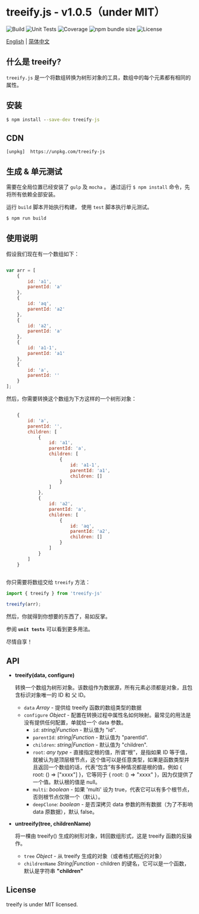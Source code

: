 
treeify.js - v1.0.5（under MIT）
===============================

![Build](https://img.shields.io/badge/build-passing-green.svg)
![Unit Tests](https://img.shields.io/badge/tests-8%20passed-green.svg)
![Coverage](https://img.shields.io/badge/coverage-100%25-green.svg)
![npm bundle size](https://img.shields.io/bundlephobia/min/treeify-js.svg)
![License](https://img.shields.io/github/license/mwc/treeify.svg)

[English](./readme.md) | [简体中文](./zh-cn.md)

什么是 treeify?
---------------
`treeify.js` 是一个将数组转换为树形对象的工具，数组中的每个元素都有相同的属性。


安装
----
```cmd
$ npm install --save-dev treeify-js
```

CDN
-----
```
[unpkg]  https://unpkg.com/treeify-js
```


生成 & 单元测试
------------
需要在全局位置已经安装了 `gulp` 及 `mocha` 。
通过运行 `$ npm install` 命令，先将所有依赖全部安装。

运行 `build` 脚本开始执行构建， 使用 `test` 脚本执行单元测试。


```cmd
$ npm run build
```

使用说明
-------

假设我们现在有一个数组如下：


```javascript

var arr = [
    {
        id: 'a1',
        parentId: 'a'
    },
    {
        id: 'aq',
        parentId: 'a2'
    },
    {
        id: 'a2',
        parentId: 'a'
    },
    {
        id: 'a1-1',
        parentId: 'a1'
    },
    {
        id: 'a',
        parentId: ''
    }
];
```

然后，你需要转换这个数组为下方这样的一个树形对象：

```javascript

    {
        id: 'a',
        parentId: '',
        children: [
            {
                id: 'a1',
                parentId: 'a',
                children: [
                    {
                        id: 'a1-1',
                        parentId: 'a1',
                        children: []
                    }
                ]
            },
            {
                id: 'a2',
                parentId: 'a',
                children: [
                    {
                        id: 'aq',
                        parentId: 'a2',
                        children: []
                    }
                ]
            }
        ]
    }
    
```

你只需要将数组交给 `treeify` 方法：

```javascript
import { treeify } from 'treeify-js'

treeify(arr);
```

然后，你就得到你想要的东西了，易如反掌。

参阅 **`unit tests`** 可以看到更多用法。

尽情自享！

API
---
+ **treeify(data, configure)**

	转换一个数组为树形对象。该数组作为数据源，所有元素必须都是对象，且包含标识对象唯一的 ID 和 父 ID。

	- `data` *Array* - 提供给 treeify 函数的数组类型的数据
	- `configure` *Object* - 配置在转换过程中属性名如何映射。最常见的用法是没有提供任何配置，单就给一个 data 参数。
		* `id`: *string|Function* - 默认值为 "id".
		* `parentId`: *string|Function* - 默认值为 "parentId".
		* `children`: *string|Function* - 默认值为 "children".
		* `root`: *any type* - 直接指定根的值，所谓“根”，是指如果 ID 等于值，就被认为是顶层根节点，这个值可以是任意类型，如果是函数类型并且返回一个数组的话，代表“包含”有多种情况都是根的值，例如 { root: () => ["xxxx"] }，它等同于 { root: () => "xxxx" }，因为仅提供了一个值。默认根的值是 null。
		* `multi`: *boolean* - 如果 'multi' 设为 true，代表它可以有多个根节点，否则根节点仅限一个（默认）。
		* `deepClone`: *boolean* - 是否深拷贝 data 参数的所有数据（为了不影响 data 原数据），默认 false。

+ **untreeify(tree, childrenName)**

	将一棵由 treeify() 生成的树形对象，转回数组形式，这是 treeify 函数的反操作。

	- `tree` *Object* - 从 treeify 生成的对象（或者格式相近的对象）
	- `childrenName` *String|Function* - children 的键名，它可以是一个函数，默认是字符串 **"children"**


License
--------
treeify is under MIT licensed.